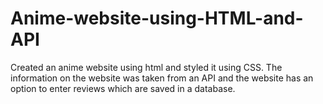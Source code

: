 # Anime-website-using-HTML-and-API
Created an anime website using html and styled it using CSS. The information on the website was taken from an API and the website has an option to enter reviews which are saved in a database.
